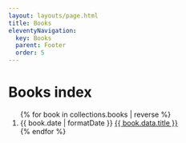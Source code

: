 ```yaml
---
layout: layouts/page.html
title: Books
eleventyNavigation:
  key: Books
  parent: Footer
  order: 5
---
```


# Books index

<ol class="stack list">
{% for book in collections.books | reverse %}
  <li>
    <time dateTime="{{book.date | formatDate }}">{{ book.date | formatDate }}</time>
    <a href="{{book.url}}">{{ book.data.title }}</a>
  </li>
{% endfor %}
</ol>

